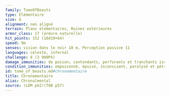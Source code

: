 ```yaml
---
family: TomeOfBeasts
type: Élémentaire
size: G
alignment: non aligné
terrain: Plans élémentaires, Ruines extérieures
armor_class: 17 (armure naturelle)
hit_points: 152 (16d10+64)
speed: 9m
senses: vision dans le noir 18 m, Perception passive 11
languages: céleste, infernal
challenge: 8 (3 900PX)
damage_immunities: de poison; contondants, perforants et tranchants issus d'armes non magiques
condition_immunities: empoisonné, épuisé, inconscient, paralysé et pétrifié
id: tome_of_beasts.md#chronomentaire
title: Chronomentaire
alias: Chronalmental
source: (LDM p62)(TOB p57)
---
```


